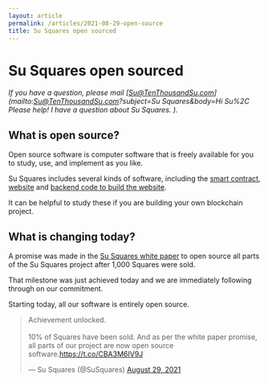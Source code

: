 ```yaml
---
layout: article
permalink: /articles/2021-08-29-open-source
title: Su Squares open sourced
---
```


# Su Squares open sourced

*If you have a question, please mail [Su@TenThousandSu.com](mailto:Su@TenThousandSu.com?subject=Su Squares&body=Hi Su%2C Please help! I have a question about Su Squares. ).*

## What is open source?

Open source software is computer software that is freely available for you to study, use, and implement as you like.

Su Squares includes several kinds of software, including the [smart contract](https://github.com/su-squares/ethereum-contract), [website](https://github.com/su-squares/tenthousandsu.com) and [backend code to build the website](https://github.com/su-squares/update-script).

It can be helpful to study these if you are building your own blockchain project.

## What is changing today?

A promise was made in the [Su Squares white paper](/white-paper) to open source all parts of the Su Squares project after 1,000 Squares were sold.

That milestone was just achieved today and we are immediately following through on our commitment.

Starting today, all our software is entirely open source.

<blockquote class="twitter-tweet"><p lang="en" dir="ltr">Achievement unlocked.<br><br>10% of Squares have been sold. And as per the white paper promise, all parts of our project are now open source software.<a href="https://t.co/CBA3M6IV9J">https://t.co/CBA3M6IV9J</a></p>&mdash; Su Squares (@SuSquares) <a href="https://twitter.com/SuSquares/status/1431870766388326401?ref_src=twsrc%5Etfw">August 29, 2021</a></blockquote> <script async src="https://platform.twitter.com/widgets.js" charset="utf-8"></script>